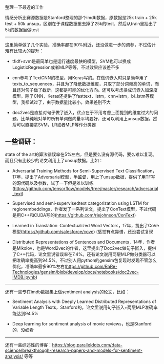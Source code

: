整理一下最近的工作


情感分析比赛源数据是Stanford整理的那个imdb数据，原数据是25k train + 25k test + 50k unsup，区别在于课程数据里去掉了25k的test，然后从train里抽出了5k的数据当做test

---

这里简单做了几个实验，准确率都在90%附近，还没做进一步的调参，不过估计难有比较大的提升：

- tfidf+svm是最简单也是运行速度最快的模型，SVM也可以换成LogisticRegression或者MLP等等，不过效果应该差不多

- cnn参考了TextCNN的模型，用Keras写的。在做词嵌入时只是简单用了texts_to_sequences，并且为了降低数据维度，只取了部分词频高的单词，而且还对句子做了截断，这都是可能的优化方向。还可以考虑换成词嵌入加深度模型。除了CNN，Keras还提供了fasttext，lstm，cnn+lstm，bi_lstm等模型，我都试过了，由于数据量比较小，效果差别不大

- doc2vec是直接对句子做了嵌入，优点在于不用考虑上面提到的维度过大的问题，比单纯地对单句所有单词做向量平均要好，还可以利用上unsup数据。然后可以直接拿SVM，LR或者MLP等作分类器


## 一些调研：

state of the art的算法错误率在5%左右，但是要么没有源代码，要么难以复现。而且只有比较少的论文利用上了unsup数据。比如：

- Adversarial Training Methods for Semi-Supervised Text Classification，17年，提出了Adversarial模型，半监督，用上了unsup数据，提供了用TF写的源代码以及参数，试了一下但是难以训练(https://github.com/tensorflow/models/tree/master/research/adversarial_text)

- Supervised and semi-supervisedtext categorization using LSTM for regionembeddings，作者发了一系列论文，提出了ConText模型，不过代码是用C++和CUDA写的(https://github.com/riejohnson/ConText)

- Learned in Translation: Contextualized Word Vectors，17年，提出了CoVe模型(https://github.com/salesforce/cove) (感觉有点靠谱，还没尝试复现

- Distributed Representations of Sentences and Documents，14年，作者是Mikolov，也是Word2vec的作者，这里提出了Doc2vec做句子嵌入，提供了C++代码，论文里说错误率在7.4%。还有论文说用两层MLP做分类器可以把准确率提高到94.5%。不过别人用python的gensim包复现时发现不管怎么优化，准确率最多90%左右(https://github.com/RaRe-Technologies/gensim/blob/develop/docs/notebooks/doc2vec-IMDB.ipynb)

---

还有一些专在imdb数据集上做sentiment analysis的论文，比如：

- Sentiment Analysis with Deeply Learned Distributed Representations of Variable Length Texts，Stanford的，论文里说用句子嵌入+两层MLP准确率能达到94.5%

- Deep learning for sentiment analysis of movie reviews，也是Stanford的，没细看

---

还有一些综述性的博客：https://blog.paralleldots.com/data-science/breakthrough-research-papers-and-models-for-sentiment-analysis/ 等等
